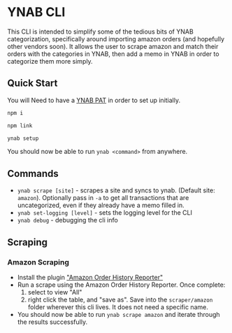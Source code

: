 # YNAB CLI

This CLI is intended to simplify some of the tedious bits of YNAB categorization, specifically around importing amazon orders (and hopefully other vendors soon). It allows the user to scrape amazon and match their orders with the categories in YNAB, then add a memo in YNAB in order to categorize them more simply.

## Quick Start

You will Need to have a [YNAB PAT](https://app.youneedabudget.com/settings/developer) in order to set up initially.

```bash
npm i

npm link

ynab setup
```

You should now be able to run `ynab <command>` from anywhere.

## Commands

* `ynab scrape [site]` - scrapes a site and syncs to ynab. (Default site: `amazon`). Optionally pass in `-a` to get all transactions that are uncategorized, even if they already have a memo filled in.
* `ynab set-logging [level]` - sets the logging level for the CLI
* `ynab debug` - debugging the cli info

## Scraping

### Amazon Scraping
* Install the plugin ["Amazon Order History Reporter"](https://chrome.google.com/webstore/detail/amazon-order-history-repo/mgkilgclilajckgnedgjgnfdokkgnibi)
* Run a scrape using the Amazon Order History Reporter. Once complete:
  1. select to view "All"
  2. right click the table, and "save as". Save into the `scraper/amazon` folder wherever this cli lives. It does not need a specific name.
* You should now be able to run `ynab scrape amazon` and iterate through the results successfully.